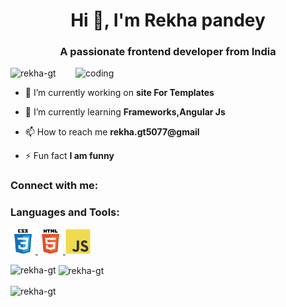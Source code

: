 <h1 align="center">Hi 👋, I'm Rekha pandey</h1>
<h3 align="center">A passionate frontend developer from India</h3>
<img align="right" alt="coding" width="400" src="https://cdn.dribbble.com/users/1364029/screenshots/16093268/media/68e82a7fb4904614a9066d6b540c14b2.gif"
<p align="left"> <img src="https://komarev.com/ghpvc/?username=rekha-gt&label=Profile%20views&color=0e75b6&style=flat" alt="rekha-gt" /> </p>

- 🔭 I’m currently working on **site For Templates**

- 🌱 I’m currently learning **Frameworks,Angular Js**

- 📫 How to reach me **rekha.gt5077@gmail**

- ⚡ Fun fact **I am funny**

<h3 align="left">Connect with me:</h3>
<p align="left">
</p>

<h3 align="left">Languages and Tools:</h3>
<p align="left"> <a href="https://www.w3schools.com/css/" target="_blank" rel="noreferrer"> <img src="https://raw.githubusercontent.com/devicons/devicon/master/icons/css3/css3-original-wordmark.svg" alt="css3" width="40" height="40"/> </a> <a href="https://www.w3.org/html/" target="_blank" rel="noreferrer"> <img src="https://raw.githubusercontent.com/devicons/devicon/master/icons/html5/html5-original-wordmark.svg" alt="html5" width="40" height="40"/> </a> <a href="https://developer.mozilla.org/en-US/docs/Web/JavaScript" target="_blank" rel="noreferrer"> <img src="https://raw.githubusercontent.com/devicons/devicon/master/icons/javascript/javascript-original.svg" alt="javascript" width="40" height="40"/> </a> </p>

<p><img align="left" src="https://github-readme-stats.vercel.app/api/top-langs?username=rekha-gt&show_icons=true&locale=en&layout=compact" alt="rekha-gt" /></p>

<p>&nbsp;<img align="center" src="https://github-readme-stats.vercel.app/api?username=rekha-gt&show_icons=true&locale=en" alt="rekha-gt" /></p>

<p><img align="center" src="https://github-readme-streak-stats.herokuapp.com/?user=rekha-gt&" alt="rekha-gt" /></p>
